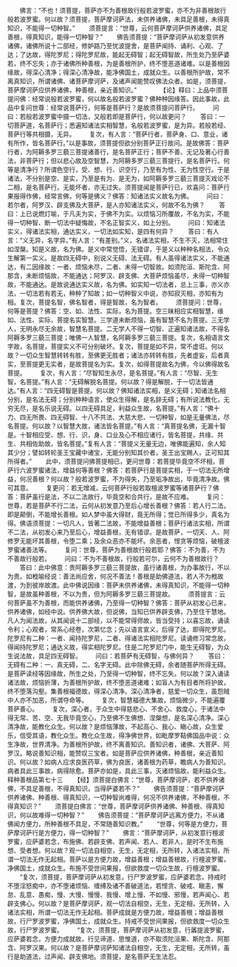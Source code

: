 <!-- { "loadSidebar": true } -->
　　佛言：“不也！须菩提，菩萨亦不为善根故行般若波罗蜜，亦不为非善根故行般若波罗蜜。何以故？须菩提，菩萨摩诃萨法，未供养诸佛，未具足善根，未得真知识，不能得一切种智。”
　　须菩提言：“世尊，云何菩萨摩诃萨供养诸佛，具足善根，得真知识，能得一切种智？”
　　佛告须菩提：“菩萨摩诃萨从初发意供养诸佛，诸佛所说十二部经，修妒路乃至忧波提舍，是菩萨闻持、诵利、心观、了达；了达故，得陀罗尼；得陀罗尼故，能起无碍智；起无碍智故，所生处乃至萨婆若，终不忘失；亦于诸佛所种善根，为是善根所护，终不堕恶道诸难。以是善根因缘故，得深心清净；得深心清净故，能净佛国土，成就众生。以善根所护故，常不离真知识，所谓诸佛、诸菩萨摩诃萨，及诸声闻能赞叹佛法众者。如是，须菩提，菩萨摩诃萨应供养诸佛，种善根，亲近善知识。”　　
　　【论】释曰：上品中须菩提问佛：经常说般若波罗蜜，何以故名般若波罗蜜？佛种种因缘答。因此事故，此品中复问世尊：经常说菩萨行，何等是菩萨行？是故须菩提问菩萨行。
　　问曰：若般若波罗蜜中摄一切法，又般若即是菩萨行，何以故更问？
　　答曰：一切菩萨道，名菩萨行；悉遍知诸法实相智慧，名般若波罗蜜，是为异。若般若经、菩萨行等共相摄，无异。
　　复次，有人言：“菩萨行者，菩萨身、口、意业，诸有所作，皆名菩萨行。”以是事故，须菩提但欲分别菩萨正行故问。是故佛答：菩萨行者，为阿耨多罗三藐三菩提诸善行，是名菩萨正行；菩萨不善、无记及著心行善法，非菩萨行；但以悲心故及空智慧，为阿耨多罗三藐三菩提行，是名菩萨行。何等是清净行？所谓色空行，受、想、行、识空行，乃至有为性、无为性空行。于是诸法，不分别是空、是实，乃至是有为、是无为，如阿耨多罗三藐三菩提灭戏论不二相，是名菩萨行。无能坏者，亦无过失。须菩提闻是菩萨行已，欢喜问：菩萨行果报得作佛，经常言佛，何等是佛义？佛答：知诸法实义故名为佛。
　　问曰：若尔者，阿罗汉、辟支佛及大菩萨，是人亦知诸法实义，何故不名为佛？
　　答曰：上已说燃灯喻，于凡夫为实，于佛不为实。以烦恼习所覆故，不名为实，不能得一切种智、断一切法中疑悔故，不名正智实义，如上分别。
　　问曰：知诸法实义，得诸法实相，通达实义，一切法如实知，是四有何异？
　　答曰：有人言：“义无异，名字异。”有人言：“有差别。”义，名诸法实相，不生不灭，法相常住如涅槃。知是义故，名为佛。是义中常觉悟，无错谬，于是义以种种名相法，令众生解第一实义。是故四无碍中，别说义无碍、法无碍。有人虽得诸法实义，不能通达，有二因缘故：一者、烦恼未尽，二者、未得一切智故。如须陀洹、斯陀含、阿那含，未断烦恼故，不能通达；阿罗汉、辟支佛、大菩萨烦恼虽尽，未得一切种智故，不能通达。是故说通达实义故，名为佛。如实知一切法者，总上三事，亦义亦法，一切法若有若无，种种了知故；如一切种智义中说，亦知寂灭相，亦知有为相。复次，菩提名智，佛名智者，得是智故，名为智者。
　　须菩提问：世尊，何等是菩提？佛答：空、如、法性、实际，名为菩提。空三昧相应实相智慧，缘如、法性、实际，菩提名实智慧。三学道未断烦恼，虽有智慧不名为菩提。三无学人，无明永尽无余故，智慧名菩提。二无学人不得一切智、正遍知诸法故，不得名阿耨多罗三藐三菩提；唯佛一人智慧，名阿耨多罗三藐三菩提。复次，名相语言文字故，名菩提，菩提实义不可分别破坏。复次，菩提是如不异，常不虚诳。何以故？一切众生智慧转转有胜，至佛更无胜者；诸法亦转转有胜，先者虚妄，后者真实，至菩提更无实者，是故菩提名为实。复次，如得菩提故名为佛，今以佛得故名菩提。
　　复次，有人言：“尽智知生永尽，是名菩提。”有人言：“尽智、无生智，名菩提。”有人言：“无碍解脱名菩提。何以故？得是解脱，于一切法皆通达。”有人言：“四无碍智是菩提。何以故？佛知诸法实相，是义无碍；知诸法名相分别，是名法无碍；分别种种语言，使众生得解，是名辞无碍；有所说法教化，无穷无尽，是名乐说无碍。以四无碍具足，利益众生故，名菩提。”有人言：“佛十力、四无所畏、四无碍智、十八不共法、大慈大悲、一切种智，如是无量佛法，尽名菩提。何以故？以智慧大故，诸法皆名菩提。”有人言：“真菩提名佛，无漏十智是。十智相应受、想、行、识，身、口业及心不相应诸行，皆名菩提，共缘、共生、共相佐助故，皆名菩提。”复有人言：“菩提义无量无边，唯佛能遍知，余人知其少分；譬如转轮圣王宝藏中诸宝，无能分别知其价者，圣王出宝赐人，正可知其所得者。”
　　此中，须菩提问佛菩提相已，更问世尊：若菩提毕竟空不坏相，菩萨行六波罗蜜诸法，增益何等善根？佛答：若菩萨行是菩提实相，于一切法无所增益，何况善根？何以故？般若波罗蜜，不为得失，乃至垢净故出，毕竟清净故。佛可其意。
　　复更问：若无增减，云何菩萨行般若取檀波罗蜜等诸菩萨行？佛答：菩萨虽行是法，不以二法故行，毕竟空和合共行，是故不应难。
　　复问：世尊，若是菩萨不行二法，云何从初发意乃至后心增长善根？佛答：若人行二法，即是颠倒，不能增长善根。如人梦中虽大得财，竟无所得；觉已所得多少，真名为得。佛语须菩提：一切凡人，皆著二法故，不能增益善根；菩萨行诸法实相，所谓不二法，从初发心来乃至后心，增益善根，无有错谬。是故菩萨，一切天、人、阿修罗无能坏其善根，令堕二乘；及余众恶亦不能坏。余恶者，悭贪等烦恼，破檀波罗蜜诸善法等。
　　复问：世尊，菩萨为善根故行般若耶？佛答：不为善，不为不善故行般若。
　　问曰：不为不善根故，行般若可尔，云何不为善根故行？
　　答曰：此中佛意：贵阿耨多罗三藐三菩提故，虽行诸善根，为办事故行，不以为贵。如栰喻经说：善法尚应舍，何况不善法！善根是助佛道法，若人不为栰故渡，为到彼岸故渡。此中佛说因缘：菩萨未供养诸佛，未得真知识，不能得一切种智，是故虽种善根，不以为贵，但为阿耨多罗三藐三菩提故。
　　须菩提言：云何菩萨虽不为善根，而能供养诸佛，乃至得一切种智？佛答：菩萨从初发心已来，供养诸佛，如经中说。供养佛大故，但说佛，当知已供养辟支佛，乃至住干慧地。凡人为闻法故，从其闻说十二部经，以不能常得师故，皆当受持；以喜忘故，诵读令利；心观者，常系心经卷，次第忆念；先以语言宣义，后得了达，即得陀罗尼。陀罗尼有二种：一者、闻持陀罗尼，二者、得诸法实相陀罗尼。读诵修习常念故，得闻持陀罗尼；通达义故，得实相陀罗尼。住是二陀罗尼门中，能生无碍智，为众生说法故，具足四无碍智。
　　问曰：若菩萨有无碍智，与佛何异？
　　答曰：无碍有二种：一、真无碍，二、名字无碍。此中除佛无碍，余者随菩萨所得无碍。是菩萨读经等因缘故，所生之处，乃至得一切种智，终不忘失。何以故？深入诵读诸法故，烦恼折薄，为善根所护故，终不堕恶道诸难；如盲人为有目者所将护故，终不堕落沟壑。集善根福德故，得深心清净。深心清净者，慈爱一切众生，虽怨贼中人亦不加恶，所谓夺命等。
　　复次，智慧福德大集故，烦恼微少，不能遍覆菩萨善心。
　　复次，深心者，于众生中得慈悲心、不舍心、救度心，于诸法中得无常、苦、空、无我毕竟空心，乃至佛不生佛想、涅槃想，是名深心清净。深心清净故，能教化众生。何以故？是烦恼薄故，不起高心、我心、瞋心故，众生爱乐，信受其语，教化众生。教化众生故，得净佛世界，如毗摩罗鞊佛国品中说：众生净故，世界清净。为善根所护故，终不离善知识。善知识者，诸佛、大菩萨、阿罗汉。略说善知识相，能赞叹三宝者。如是菩萨应供养诸佛，种善根，亲近善知识。何以故？如病人应求良医药草，佛为良医，诸善根为药草，瞻病人为善知识。病者具此三事故，病得除愈。菩萨亦如是，具此三事，灭诸烦恼故，能利益众生。
释种善根品第七十三
　　【经】须菩提白佛言：“世尊，菩萨摩诃萨，若不供养诸佛，不具足善根，不得真知识，当得萨婆若不？”
　　佛告须菩提：“菩萨摩诃萨供养诸佛、种善根、得真知识，一切种智尚难得，何况不供养诸佛，不种善根，不得真知识？”
　　须菩提白佛言：“世尊，菩萨摩诃萨供养诸佛、种善根、得真知识，何以故难得一切种智？”
　　佛告须菩提：“菩萨摩诃萨远离方便力，不从诸佛闻方便力，所种善根不具足，不常随善知识教。”
　　“世尊，何等是方便力，菩萨摩诃萨行是方便力，得一切种智？”
　　佛言：“菩萨摩诃萨，从初发意行檀波罗蜜，应萨婆若念，布施佛、若辟支佛、若声闻、若人、若非人，是时不生布施想、受者想。何以故？观一切法自相空，无生，无定相，无所转，入诸法实相，所谓一切法无作无起相。菩萨以是方便力故，增益善根；增益善根故，行檀波罗蜜，净佛国土，成就众生。布施不受世间果报，但欲救度一切众生故，行檀波罗蜜。
　　“复次，须菩提，菩萨摩诃萨从初发意，行尸罗波罗蜜，应萨婆若念，持戒时不堕淫怒痴中，亦不堕诸烦恼、缠缚及诸不善破道法，若悭贪、破戒、瞋恚，懈怠、乱意、愚痴，慢、大慢、慢慢、我慢、增上慢、不如慢、邪慢，若声闻心、若辟支佛心。何以故？是菩萨摩诃萨，观一切法自相空，无生，无定相，无所转，入诸法实相，所谓一切法无作无起相。菩萨成就是方便力故，增益善根；增益善根故，行尸罗波罗蜜，净佛国土，成就众生。持戒不受世间果报，但欲救度一切众生故，行尸罗波罗蜜。
　　“复次，须菩提，菩萨摩诃萨从初发意，行羼提波罗蜜，应萨婆若念，方便力成就故，行见谛道、思惟道，亦不取须陀洹果、斯陀含、阿那含、阿罗汉果。何以故？是菩萨摩诃萨知诸法自相空，无生，无定相，无所转，虽行是助道法，过声闻、辟支佛地。须菩提，是名菩萨无生法忍。
